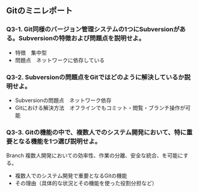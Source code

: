 ## Gitのミニレポート
### Q3-1. Git同様のバージョン管理システムの1つにSubversionがある。Subversionの特徴および問題点を説明せよ。
* 特徴　集中型
* 問題点　ネットワークに依存している
### Q3-2. Subversionの問題点をGitではどのように解決しているか説明せよ。
* Subversionの問題点　ネットワーク依存
* Gitにおける解決方法　オフラインでもコミット・閲覧・ブランチ操作が可能
### Q3-3. Gitの機能の中で、複数人でのシステム開発において、特に重要となる機能を1つ選び説明せよ。
Branch
複数人開発においての効率性、作業の分離、安全な統合、を可能にする。
* 複数人でのシステム開発で重要となるGitの機能
* その理由（具体的な状況とその機能を使った役割分担など）
